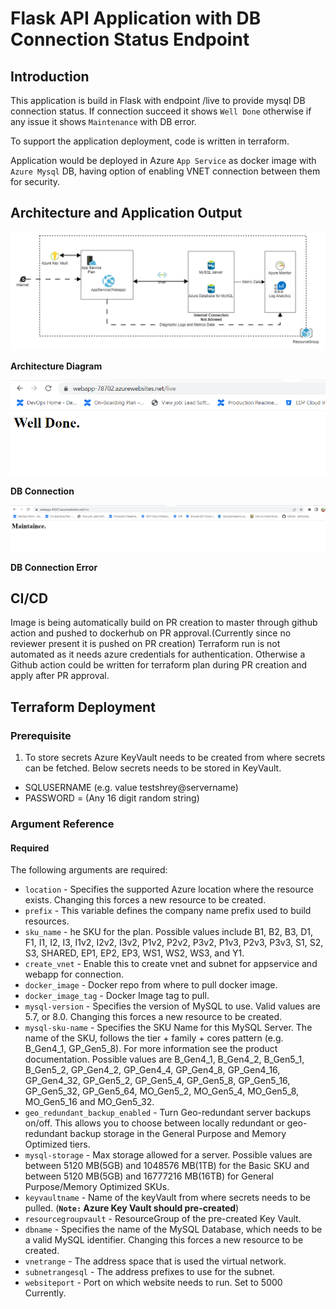 # Flask API Application with DB Connection Status Endpoint

## Introduction

This application is build in Flask with endpoint /live to provide mysql DB connection status.
If connection succeed it shows `Well Done` otherwise if any issue it shows `Maintenance` with DB error.

To support the application deployment, code is written in terraform.

Application would be deployed in Azure `App Service` as docker image with `Azure Mysql` DB, having option of enabling VNET connection between them for security.

## Architecture and Application Output


![Architecture Diagram](/Images/Architecture.png "Architecture")

**Architecture Diagram**

![DB Connection Working](/Images/flaskapi.PNG "DB Connection")

**DB Connection**

![DB Connection Error](/Images/error.PNG "DB Connection Error")

**DB Connection Error**

## CI/CD

Image is being automatically build on PR creation to master through github action  and pushed to dockerhub on PR approval.(Currently since no reviewer present it is pushed on PR creation)
Terraform run is not automated as it needs azure credentials for authentication. Otherwise a Github action could be written for terraform plan during PR creation and apply after PR approval.


## Terraform Deployment

### Prerequisite

1. To store secrets Azure KeyVault needs to be created from where secrets can be fetched. Below secrets needs to be stored in KeyVault.
 * SQLUSERNAME (e.g. value testshrey@servername)
 * PASSWORD = (Any 16 digit random string)

### Argument Reference

#### Required

The following arguments are required:

- `location`            - Specifies the supported Azure location where the resource exists. Changing this forces a new resource to be created.
- `prefix`              - This variable defines the company name prefix used to build resources.
- `sku_name`            - he SKU for the plan. Possible values include B1, B2, B3, D1, F1, I1, I2, I3, I1v2, I2v2, I3v2, P1v2, P2v2, P3v2, P1v3, P2v3, P3v3, S1, S2, S3, SHARED, EP1, EP2, EP3, WS1, WS2, WS3, and Y1.
- `create_vnet`         - Enable this to create vnet and subnet for appservice and webapp for connection.
- `docker_image`        - Docker repo from where to pull docker image.
- `docker_image_tag`    - Docker Image tag to pull.
- `mysql-version`       - Specifies the version of MySQL to use. Valid values are 5.7, or 8.0. Changing this forces a new resource to be created.
- `mysql-sku-name`      - Specifies the SKU Name for this MySQL Server. The name of the SKU, follows the tier + family + cores pattern (e.g. B_Gen4_1, GP_Gen5_8). For more information see the product documentation. Possible values are B_Gen4_1, B_Gen4_2, B_Gen5_1, B_Gen5_2, GP_Gen4_2, GP_Gen4_4, GP_Gen4_8, GP_Gen4_16, GP_Gen4_32, GP_Gen5_2, GP_Gen5_4, GP_Gen5_8, GP_Gen5_16, GP_Gen5_32, GP_Gen5_64, MO_Gen5_2, MO_Gen5_4, MO_Gen5_8, MO_Gen5_16 and MO_Gen5_32.
- `geo_redundant_backup_enabled` - Turn Geo-redundant server backups on/off. This allows you to choose between locally redundant or geo-redundant backup storage in the General Purpose and Memory Optimized tiers. 
- `mysql-storage`       - Max storage allowed for a server. Possible values are between 5120 MB(5GB) and 1048576 MB(1TB) for the Basic SKU and between 5120 MB(5GB) and 16777216 MB(16TB) for General Purpose/Memory Optimized SKUs.
- `keyvaultname`        - Name of the keyVault from where secrets needs to be pulled. (**`Note:` Azure Key Vault should pre-created**)
- `resourcegroupvault`  - ResourceGroup of the pre-created Key Vault.
- `dbname`              - Specifies the name of the MySQL Database, which needs to be a valid MySQL identifier. Changing this forces a new resource to be created.
- `vnetrange`           - The address space that is used the virtual network. 
- `subnetrangesql`      - The address prefixes to use for the subnet.
- `websiteport`         - Port on which website needs to run. Set to 5000 Currently.






